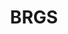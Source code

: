 ---
title: BRGS
# your social media username
twitter: 
instagram: 
github:
# your website including http:// or https://
www:

# Do NOT edit beyond here
layout: artist
---